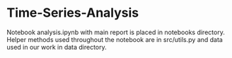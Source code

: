 # Time-Series-Analysis
Notebook analysis.ipynb with main report is placed in notebooks directory. Helper methods used throughout the notebook are in src/utils.py and data used in our work in data directory.
